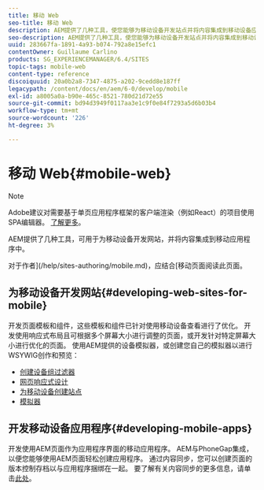 ```yaml
---
title: 移动 Web
seo-title: 移动 Web
description: AEM提供了几种工具，使您能够为移动设备开发站点并将内容集成到移动设备应用程序中
seo-description: AEM提供了几种工具，使您能够为移动设备开发站点并将内容集成到移动设备应用程序中
uuid: 283667fa-1891-4a93-b074-792a8e15efc1
contentOwner: Guillaume Carlino
products: SG_EXPERIENCEMANAGER/6.4/SITES
topic-tags: mobile-web
content-type: reference
discoiquuid: 20a0b2a8-7347-4875-a202-9cedd8e187ff
legacypath: /content/docs/en/aem/6-0/develop/mobile
exl-id: a8005a0a-b90e-465c-8521-780d21d72e55
source-git-commit: bd94d3949f0117aa3e1c9f0e84f7293a5d6b03b4
workflow-type: tm+mt
source-wordcount: '226'
ht-degree: 3%

---
```


# 移动 Web{#mobile-web}

>[!NOTE]
>
>Adobe建议对需要基于单页应用程序框架的客户端渲染（例如React）的项目使用SPA编辑器。 [了解更多](/help/sites-developing/spa-overview.md)。

AEM提供了几种工具，可用于为移动设备开发网站，并将内容集成到移动应用程序中。

对于作者](/help/sites-authoring/mobile.md)，应结合[移动页面阅读此页面。

## 为移动设备开发网站{#developing-web-sites-for-mobile}

开发页面模板和组件，这些模板和组件已针对使用移动设备查看进行了优化。 开发使用响应式布局且可根据多个屏幕大小进行调整的页面，或开发针对特定屏幕大小进行优化的页面。 使用AEM提供的设备模拟器，或创建您自己的模拟器以进行WSYWIG创作和预览：

* [创建设备组过滤器](/help/sites-developing/groupfilters.md)
* [网页响应式设计](/help/sites-developing/responsive.md)
* [为移动设备创建站点](/help/sites-developing/mobile.md)
* [模拟器](/help/sites-developing/emulators.md)

## 开发移动设备应用程序{#developing-mobile-apps}

开发使用AEM页面作为应用程序界面的移动应用程序。 AEM与PhoneGap集成，以便您能够使用AEM页面轻松创建应用程序。 通过内容同步，您可以创建页面的版本控制存档以与应用程序捆绑在一起。 要了解有关内容同步的更多信息，请单击[此处](/help/mobile/phonegap-contentsync.md)。
